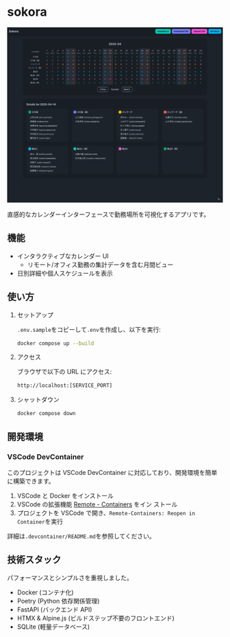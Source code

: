 # sokora

![image](docs/images/image1.png)

直感的なカレンダーインターフェースで勤務場所を可視化するアプリです。

## 機能

- インタラクティブなカレンダー UI
  - リモート/オフィス勤務の集計データを含む月間ビュー
- 日別詳細や個人スケジュールを表示

## 使い方

1. セットアップ

   `.env.sample`をコピーして`.env`を作成し、以下を実行:

   ```bash
   docker compose up --build
   ```

2. アクセス

   ブラウザで以下の URL にアクセス:

   ```bash
   http://localhost:[SERVICE_PORT]
   ```

3. シャットダウン

   ```bash
   docker compose down
   ```

## 開発環境

### VSCode DevContainer

このプロジェクトは VSCode DevContainer に対応しており、開発環境を簡単に構築できます。

1. VSCode と Docker をインストール
2. VSCode の拡張機能
   [Remote - Containers](https://marketplace.visualstudio.com/items?itemName=ms-vscode-remote.remote-containers) をイン
   ストール
3. プロジェクトを VSCode で開き、`Remote-Containers: Reopen in Container`を実行

詳細は`.devcontainer/README.md`を参照してください。

## 技術スタック

パフォーマンスとシンプルさを重視しました。

- Docker (コンテナ化)
- Poetry (Python 依存関係管理)
- FastAPI (バックエンド API)
- HTMX & Alpine.js (ビルドステップ不要のフロントエンド)
- SQLite (軽量データベース)
